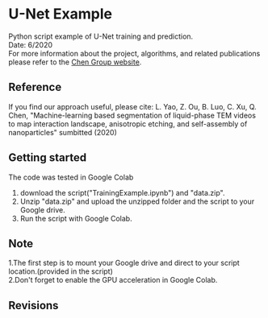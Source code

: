 # U-Net Example
Python script example of U-Net training and prediction.   
Date: 6/2020  
For more information about the project, algorithms, and related publications please refer to the [Chen Group website](https://chenlab.matse.illinois.edu/).

Reference
---------------
If you find our approach useful, please cite: L. Yao, Z. Ou, B. Luo, C. Xu, Q. Chen, "Machine-learning based segmentation of liquid-phase TEM videos to map interaction landscape, anisotropic etching, and self-assembly of nanoparticles" sumbitted (2020)

Getting started
---------------
The code was tested in Google Colab  
1. download the script("TrainingExample.ipynb") and "data.zip".  
2. Unzip "data.zip" and upload the unzipped folder and the script to your Google drive.  
3. Run the script with Google Colab.  

Note
---------------
1.The first step is to mount your Google drive and direct to your script location.(provided in the script)  
2.Don't forget to enable the GPU acceleration in Google Colab.

Revisions
---------------

